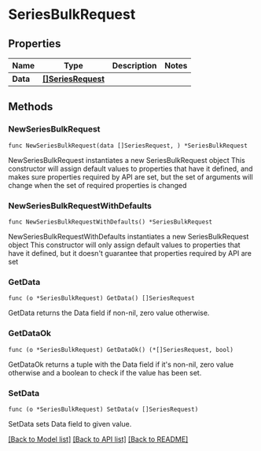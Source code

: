 # SeriesBulkRequest

## Properties

Name | Type | Description | Notes
------------ | ------------- | ------------- | -------------
**Data** | [**[]SeriesRequest**](SeriesRequest.md) |  | 

## Methods

### NewSeriesBulkRequest

`func NewSeriesBulkRequest(data []SeriesRequest, ) *SeriesBulkRequest`

NewSeriesBulkRequest instantiates a new SeriesBulkRequest object
This constructor will assign default values to properties that have it defined,
and makes sure properties required by API are set, but the set of arguments
will change when the set of required properties is changed

### NewSeriesBulkRequestWithDefaults

`func NewSeriesBulkRequestWithDefaults() *SeriesBulkRequest`

NewSeriesBulkRequestWithDefaults instantiates a new SeriesBulkRequest object
This constructor will only assign default values to properties that have it defined,
but it doesn't guarantee that properties required by API are set

### GetData

`func (o *SeriesBulkRequest) GetData() []SeriesRequest`

GetData returns the Data field if non-nil, zero value otherwise.

### GetDataOk

`func (o *SeriesBulkRequest) GetDataOk() (*[]SeriesRequest, bool)`

GetDataOk returns a tuple with the Data field if it's non-nil, zero value otherwise
and a boolean to check if the value has been set.

### SetData

`func (o *SeriesBulkRequest) SetData(v []SeriesRequest)`

SetData sets Data field to given value.



[[Back to Model list]](../README.md#documentation-for-models) [[Back to API list]](../README.md#documentation-for-api-endpoints) [[Back to README]](../README.md)


